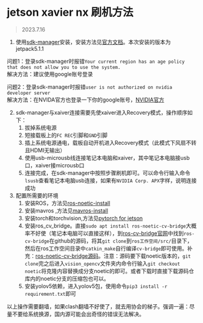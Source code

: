 # jetson xavier nx 刷机方法
> 2023.7.16

1. 使用[sdk-manager](https://developer.nvidia.com/sdk-manager)安装，安装方法见[官方文档](https://docs.nvidia.com/sdk-manager/index.html)。本次安装的版本为jetpack5.1.1

问题1：登录sdk-manager时报错`Your current region has an age policy that does not allow you to use the system.`  
解决方法：建议使用google账号登录

问题2：登录sdk-manager时报错`user is not authorized on nvidia developer server`  
解决方法：在NVIDA官方也登录一下你的google账号，[NVIDIA官方](https://developer.nvidia.com/zh-cn/developer-program)

2. sdk-manager与xaiver连接需要先使xaiver进入Recovery模式，操作顺序如下：
    1. 拔掉系统电源
    2. 短接载板上的`FC REC`引脚和`GND`引脚
    3. 插上系统电源通电，载板自动开机进入Recovery模式（此模式下风扇不转且HDMI无输出）
    4. 使用usb-microusb线连接笔记本电脑和xaiver，其中笔记本电脑接usb口，xaiver接microusb口
    5. 连接完成，在sdk-manager中按照步骤刷机即可。可以命令行输入命令`lsusb`查看笔记本电脑usb连接，如果有`NVIDIA Corp. APX`字样，说明连接成功
3. 配置所需要的环境
    1. 安装ROS，方法见[ros-noetic-install](http://wiki.ros.org/noetic/Installation/Ubuntu)
    2. 安装mavros ,方法见[mavros-install](https://docs.px4.io/main/zh/ros/mavros_installation.html)
    3. 安装torch和torchvision,方法见[pytorch for jetson](https://forums.developer.nvidia.com/t/pytorch-for-jetson/72048)
    4. 安装ros_cv_bridge。直接`sudo apt install ros-noetic-cv-bridge`大概率不好使（笔记本电脑可以直接这样），到[ros-cv-bridge官网](http://wiki.ros.org/cv_bridge)中找到`ros-cv-bridge`在github的源码，将其`git clone`到`ros工作空间/src/`目录下，然后在ros工作空间目录中`catkin_make`自行编译`cv-bridge`即可使用。补充：[ros-noetic-cv-bridge源码](https://github.com/ros-perception/vision_opencv)。注意：源码要下载noetic版本的，`git clone`完之后进入`vision_opencv`文件夹内命令行输入`git checkout noetic`将克隆内容替换成分支noetic的即可。或者下载时直接下载源码仓库内的noetic分支的压缩包也可以。
    5. 安装yolov5依赖，进入yolov5包，使用命令`pip3 install -r requirement.txt`即可  

以上操作需要翻墙，如果clash翻墙不好使了，就去用协会的梯子。强调一遍：尽量不要给系统换源，国内源可能会出奇怪的错误无法解决。

  
